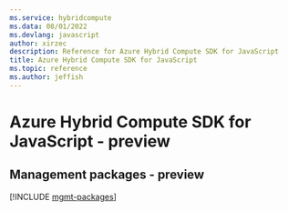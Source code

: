 ```yaml
---
ms.service: hybridcompute
ms.data: 08/01/2022
ms.devlang: javascript
author: xirzec
description: Reference for Azure Hybrid Compute SDK for JavaScript
title: Azure Hybrid Compute SDK for JavaScript
ms.topic: reference
ms.author: jeffish
---
```

# Azure Hybrid Compute SDK for JavaScript - preview

## Management packages - preview
[!INCLUDE [mgmt-packages](hybrid-compute-mgmt-index.md)]